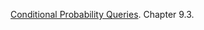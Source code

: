 
[Conditional Probability Queries](probabilistic_graphical_models/3.1.1-Inf-Overview-Prob.pdf). Chapter 9.3.
